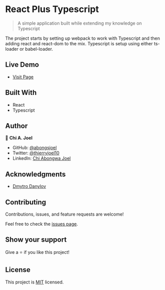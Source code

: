 
# React Plus Typescript

> A simple application built while extending my knowledge on Typescript

<!-- ![screenshot](../features/screenshot.png) -->

The project starts by setting up webpack to work with Typescript and then adding react and react-dom to the mix.
Typescript is setup using either ts-loader or babel-loader.



## Live Demo 

- [Visit Page]()

## Built With
- React
- Typescript


## Author

👤 **Chi A. Joel**

- GitHub: [@abongsjoel](https://github.com/abongsjoel)
- Twitter: [@thierryjoel10](https://twitter.com/ThierryJoel10)
- LinkedIn: [Chi Abongwa Joel](https://www.linkedin.com/in/chi-abongwa-joel-b4285a97/)


## Acknowledgments

- [Dmytro Danylov](https://www.udemy.com/course/react-with-typescript/)

## Contributing

Contributions, issues, and feature requests are welcome!

Feel free to check the [issues page](https://github.com/abongsjoel/react-plus-typescript/issues).

## Show your support

Give a ⭐️ if you like this project!

## License

  <p>This project is <a href="../main/LICENSE">MIT</a> licensed.</p>